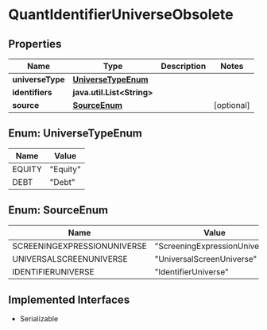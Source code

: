 

# QuantIdentifierUniverseObsolete


## Properties

Name | Type | Description | Notes
------------ | ------------- | ------------- | -------------
**universeType** | [**UniverseTypeEnum**](#UniverseTypeEnum) |  | 
**identifiers** | **java.util.List&lt;String&gt;** |  | 
**source** | [**SourceEnum**](#SourceEnum) |  |  [optional]



## Enum: UniverseTypeEnum

Name | Value
---- | -----
EQUITY | &quot;Equity&quot;
DEBT | &quot;Debt&quot;



## Enum: SourceEnum

Name | Value
---- | -----
SCREENINGEXPRESSIONUNIVERSE | &quot;ScreeningExpressionUniverse&quot;
UNIVERSALSCREENUNIVERSE | &quot;UniversalScreenUniverse&quot;
IDENTIFIERUNIVERSE | &quot;IdentifierUniverse&quot;


## Implemented Interfaces

* Serializable


